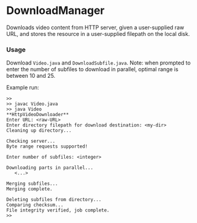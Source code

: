 # DownloadManager
Downloads video content from HTTP server, given a user-supplied raw URL, and stores the resource in a user-supplied filepath on the local disk.

### Usage
Download `Video.java` and `DownloadSubfile.java`. Note: when prompted to enter the number of subfiles to download in parallel, optimal range is between 10 and 25.

Example run:
```
>>
>> javac Video.java
>> java Video
**HttpVideoDownloader**
Enter URL: <raw-URL>
Enter directory filepath for download destination: <my-dir>
Cleaning up directory...

Checking server...
Byte range requests supported!

Enter number of subfiles: <integer>

Downloading parts in parallel...
   <...>
   
Merging subfiles...
Merging complete.

Deleting subfiles from directory...
Comparing checksum...
File integrity verified, job complete.
>>
```
